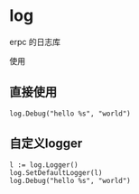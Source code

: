 # log

erpc 的日志库


使用
## 直接使用
```
log.Debug("hello %s", "world")
```

## 自定义logger
```
l := log.Logger()
log.SetDefaultLogger(l)
log.Debug("hello %s", "world")
```
